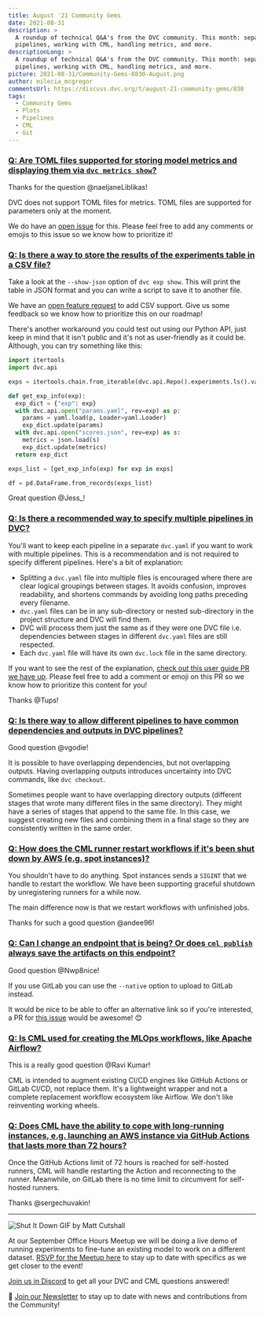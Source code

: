 ```yaml
---
title: August '21 Community Gems
date: 2021-08-31
description: >
  A roundup of technical Q&A's from the DVC community. This month: separate DVC
  pipelines, working with CML, handling metrics, and more.
descriptionLong: >
  A roundup of technical Q&A's from the DVC community. This month: separate DVC
  pipelines, working with CML, handling metrics, and more.
picture: 2021-08-31/Community-Gems-0830-August.png
author: milecia_mcgregor
commentsUrl: https://discuss.dvc.org/t/august-21-community-gems/838
tags:
  - Community Gems
  - Plots
  - Pipelines
  - CML
  - Git
---
```


### [Q: Are TOML files supported for storing model metrics and displaying them via `dvc metrics show`?](https://discord.com/channels/485586884165107732/485596304961962003/865974923079319563)

Thanks for the question @naeljaneLiblikas!

DVC does not support TOML files for metrics. TOML files are supported for
parameters only at the moment.

We do have an [open issue](https://github.com/iterative/dvc/issues/6402) for
this. Please feel free to add any comments or emojis to this issue so we know
how to prioritize it!

### [Q: Is there a way to store the results of the experiments table in a CSV file?](https://discord.com/channels/485586884165107732/485596304961962003/872554861340803092)

Take a look at the `--show-json` option of `dvc exp show`. This will print the
table in JSON format and you can write a script to save it to another file.

We have an [open feature request](https://github.com/iterative/dvc/issues/5446)
to add CSV support. Give us some feedback so we know how to prioritize this on
our roadmap!

There's another workaround you could test out using our Python API, just keep in
mind that it isn't public and it's not as user-friendly as it could be.
Although, you can try something like this:

```python
import itertools
import dvc.api

exps = itertools.chain.from_iterable(dvc.api.Repo().experiments.ls().values())

def get_exp_info(exp):
  exp_dict = {"exp": exp}
  with dvc.api.open("params.yaml", rev=exp) as p:
    params = yaml.load(p, Loader=yaml.Loader)
    exp_dict.update(params)
  with dvc.api.open("scores.json", rev=exp) as s:
    metrics = json.load(s)
    exp_dict.update(metrics)
  return exp_dict

exps_list = [get_exp_info(exp) for exp in exps]

df = pd.DataFrame.from_records(exps_list)
```

Great question @Jess\_!

### [Q: Is there a recommended way to specify multiple pipelines in DVC?](https://discord.com/channels/485586884165107732/485596304961962003/864230750325047316)

You'll want to keep each pipeline in a separate `dvc.yaml` if you want to work
with multiple pipelines. This is a recommendation and is not required to specify
different pipelines. Here's a bit of explanation:

- Splitting a `dvc.yaml` file into multiple files is encouraged where there are
  clear logical groupings between stages. It avoids confusion, improves
  readability, and shortens commands by avoiding long paths preceding every
  filename.
- `dvc.yaml` files can be in any sub-directory or nested sub-directory in the
  project structure and DVC will find them.
- DVC will process them just the same as if they were one DVC file i.e.
  dependencies between stages in different `dvc.yaml` files are still respected.
- Each `dvc.yaml` file will have its own `dvc.lock` file in the same directory.

If you want to see the rest of the explanation,
[check out this user guide PR we have up](https://github.com/iterative/dvc.org/issues/2494).
Please feel free to add a comment or emoji on this PR so we know how to
prioritize this content for you!

Thanks @Tups!

### [Q: Is there way to allow different pipelines to have common dependencies and outputs in DVC pipelines?](https://discord.com/channels/485586884165107732/563406153334128681/867747202306146335)

Good question @vgodie!

It is possible to have overlapping dependencies, but not overlapping outputs.
Having overlapping outputs introduces uncertainty into DVC commands, like
`dvc checkout`.

Sometimes people want to have overlapping directory outputs (different stages
that wrote many different files in the same directory). They might have a series
of stages that append to the same file. In this case, we suggest creating new
files and combining them in a final stage so they are consistently written in
the same order.

### [Q: How does the CML runner restart workflows if it's been shut down by AWS (e.g. spot instances)?](https://discord.com/channels/485586884165107732/728693131557732403/862641924200857660)

You shouldn't have to do anything. Spot instances sends a `SIGINT` that we
handle to restart the workflow. We have been supporting graceful shutdown by
unregistering runners for a while now.

The main difference now is that we restart workflows with unfinished jobs.

Thanks for such a good question @andee96!

### [Q: Can I change an endpoint that is being? Or does `cml publish` always save the artifacts on this endpoint?](https://discord.com/channels/485586884165107732/728693131557732403/864444303169421322)

Good question @Nwp8nice!

If you use GitLab you can use the `--native` option to upload to GitLab instead.

It would be nice to be able to offer an alternative link so if you're
interested, a PR for [this issue](https://github.com/iterative/cml/issues/291)
would be awesome! 😊

### [Q: Is CML used for creating the MLOps workflows, like Apache Airflow?](https://discord.com/channels/485586884165107732/728693131557732403/866624571519664128)

This is a really good question @Ravi Kumar!

CML is intended to augment existing CI/CD engines like GitHub Actions or GitLab
CI/CD, not replace them. It's a lightweight wrapper and not a complete
replacement workflow ecosystem like Airflow. We don't like reinventing working
wheels.

### [Q: Does CML have the ability to cope with long-running instances, e.g. launching an AWS instance via GitHub Actions that lasts more than 72 hours?](https://discord.com/channels/485586884165107732/728693131557732403/866730530262351873)

Once the GitHub Actions limit of 72 hours is reached for self-hosted runners,
CML will handle restarting the Action and reconnecting to the runner. Meanwhile,
on GitLab there is no time limit to circumvent for self-hosted runners.

Thanks @sergechuvakin!

---

![Shut It Down GIF by Matt Cutshall](https://media.giphy.com/media/l0IycQmt79g9XzOWQ/giphy.gif)

At our September Office Hours Meetup we will be doing a live demo of running
experiments to fine-tune an existing model to work on a different dataset.
[RSVP for the Meetup here](https://www.meetup.com/DVC-Community-Virtual-Meetups/events/279024694/)
to stay up to date with specifics as we get closer to the event!

[Join us in Discord](https://discord.com/invite/dvwXA2N) to get all your DVC and
CML questions answered!

📰 [Join our Newsletter](https://share.hsforms.com/1KRL5_dTbQMKfV7nDD6V-8g4sbyq)
to stay up to date with news and contributions from the Community!
